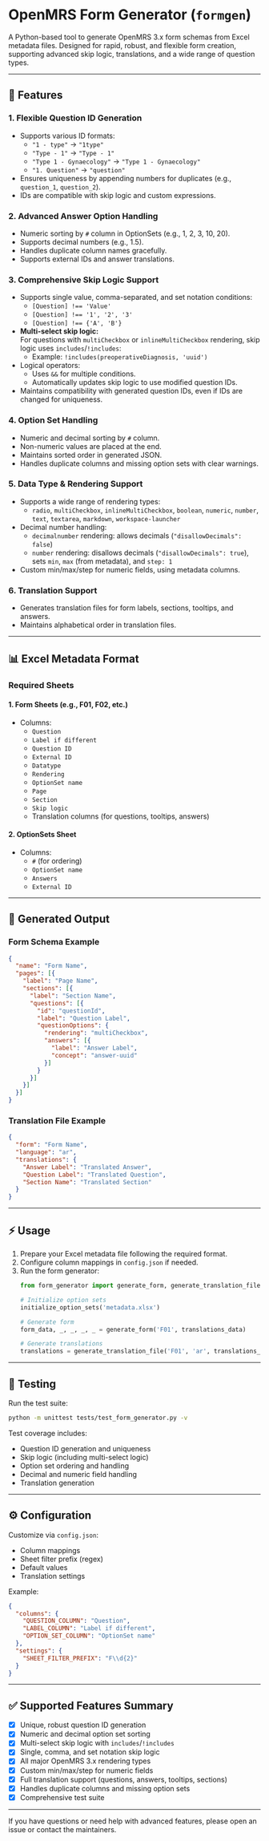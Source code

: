 # OpenMRS Form Generator (`formgen`)

A Python-based tool to generate OpenMRS 3.x form schemas from Excel metadata files. Designed for rapid, robust, and flexible form creation, supporting advanced skip logic, translations, and a wide range of question types.

---

## 🚀 Features

### 1. **Flexible Question ID Generation**
- Supports various ID formats:
  - `"1 - type"` → `"1type"`
  - `"Type - 1"` → `"Type - 1"`
  - `"Type 1 - Gynaecology"` → `"Type 1 - Gynaecology"`
  - `"1. Question"` → `"question"`
- Ensures uniqueness by appending numbers for duplicates (e.g., `question_1`, `question_2`).
- IDs are compatible with skip logic and custom expressions.

### 2. **Advanced Answer Option Handling**
- Numeric sorting by `#` column in OptionSets (e.g., 1, 2, 3, 10, 20).
- Supports decimal numbers (e.g., 1.5).
- Handles duplicate column names gracefully.
- Supports external IDs and answer translations.

### 3. **Comprehensive Skip Logic Support**
- Supports single value, comma-separated, and set notation conditions:
  - `[Question] !== 'Value'`
  - `[Question] !== '1', '2', '3'`
  - `[Question] !== {'A', 'B'}`
- **Multi-select skip logic:**  
  For questions with `multiCheckbox` or `inlineMultiCheckbox` rendering, skip logic uses `includes`/`!includes`:
  - Example: `!includes(preoperativeDiagnosis, 'uuid')`
- Logical operators:
  - Uses `&&` for multiple conditions.
  - Automatically updates skip logic to use modified question IDs.
- Maintains compatibility with generated question IDs, even if IDs are changed for uniqueness.

### 4. **Option Set Handling**
- Numeric and decimal sorting by `#` column.
- Non-numeric values are placed at the end.
- Maintains sorted order in generated JSON.
- Handles duplicate columns and missing option sets with clear warnings.

### 5. **Data Type & Rendering Support**
- Supports a wide range of rendering types:
  - `radio`, `multiCheckbox`, `inlineMultiCheckbox`, `boolean`, `numeric`, `number`, `text`, `textarea`, `markdown`, `workspace-launcher`
- Decimal number handling:
  - `decimalnumber` rendering: allows decimals (`"disallowDecimals": false`)
  - `number` rendering: disallows decimals (`"disallowDecimals": true`), sets `min`, `max` (from metadata), and `step: 1`
- Custom min/max/step for numeric fields, using metadata columns.

### 6. **Translation Support**
- Generates translation files for form labels, sections, tooltips, and answers.
- Maintains alphabetical order in translation files.

---

## 📊 Excel Metadata Format

### Required Sheets

#### 1. **Form Sheets** (e.g., F01, F02, etc.)
- Columns:
  - `Question`
  - `Label if different`
  - `Question ID`
  - `External ID`
  - `Datatype`
  - `Rendering`
  - `OptionSet name`
  - `Page`
  - `Section`
  - `Skip logic`
  - Translation columns (for questions, tooltips, answers)

#### 2. **OptionSets Sheet**
- Columns:
  - `#` (for ordering)
  - `OptionSet name`
  - `Answers`
  - `External ID`

---

## 📝 Generated Output

### Form Schema Example
```json
{
  "name": "Form Name",
  "pages": [{
    "label": "Page Name",
    "sections": [{
      "label": "Section Name",
      "questions": [{
        "id": "questionId",
        "label": "Question Label",
        "questionOptions": {
          "rendering": "multiCheckbox",
          "answers": [{
            "label": "Answer Label",
            "concept": "answer-uuid"
          }]
        }
      }]
    }]
  }]
}
```

### Translation File Example
```json
{
  "form": "Form Name",
  "language": "ar",
  "translations": {
    "Answer Label": "Translated Answer",
    "Question Label": "Translated Question",
    "Section Name": "Translated Section"
  }
}
```

---

## ⚡ Usage

1. Prepare your Excel metadata file following the required format.
2. Configure column mappings in `config.json` if needed.
3. Run the form generator:
   ```python
   from form_generator import generate_form, generate_translation_file

   # Initialize option sets
   initialize_option_sets('metadata.xlsx')

   # Generate form
   form_data, _, _, _, _ = generate_form('F01', translations_data)

   # Generate translations
   translations = generate_translation_file('F01', 'ar', translations_data)
   ```

---

## 🧪 Testing

Run the test suite:
```bash
python -m unittest tests/test_form_generator.py -v
```
Test coverage includes:
- Question ID generation and uniqueness
- Skip logic (including multi-select logic)
- Option set ordering and handling
- Decimal and numeric field handling
- Translation generation

---

## ⚙️ Configuration

Customize via `config.json`:
- Column mappings
- Sheet filter prefix (regex)
- Default values
- Translation settings

Example:
```json
{
  "columns": {
    "QUESTION_COLUMN": "Question",
    "LABEL_COLUMN": "Label if different",
    "OPTION_SET_COLUMN": "OptionSet name"
  },
  "settings": {
    "SHEET_FILTER_PREFIX": "F\\d{2}"
  }
}
```

---

## ✅ Supported Features Summary

- [x] Unique, robust question ID generation
- [x] Numeric and decimal option set sorting
- [x] Multi-select skip logic with `includes`/`!includes`
- [x] Single, comma, and set notation skip logic
- [x] All major OpenMRS 3.x rendering types
- [x] Custom min/max/step for numeric fields
- [x] Full translation support (questions, answers, tooltips, sections)
- [x] Handles duplicate columns and missing option sets
- [x] Comprehensive test suite

---

If you have questions or need help with advanced features, please open an issue or contact the maintainers.
